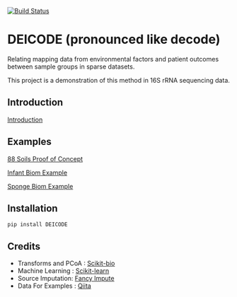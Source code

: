[![Build Status](https://travis-ci.org/cjm007/DEICODE.svg?branch=master)](https://travis-ci.org/cjm007/DEICODE)

# DEICODE (pronounced like decode)

Relating mapping data from environmental factors and patient outcomes between sample groups in sparse datasets.

This project is a demonstration of this method in 16S rRNA sequencing data. 

## Introduction

[Introduction](https://github.com/cjm007/DEICODE/blob/master/Examples/Introduction.ipynb)

## Examples

[88 Soils Proof of Concept](https://github.com/cjm007/DEICODE/blob/master/Examples/88_soils.ipynb)

[Infant Biom Example](https://github.com/cjm007/DEICODE/blob/master/Examples/infant_biom.ipynb)

[Sponge Biom Example](https://github.com/cjm007/DEICODE/blob/master/Examples/sponge_biom.ipynb)

## Installation

    pip install DEICODE

## Credits

- Transforms and PCoA : [Scikit-bio](https://github.com/biocore/scikit-bio)
- Machine Learning : [Scikit-learn](https://github.com/scikit-learn/scikit-learn)
- Source Imputation: [Fancy Impute](https://github.com/hammerlab/fancyimpute)
- Data For Examples : [Qiita](https://qiita.ucsd.edu/)
